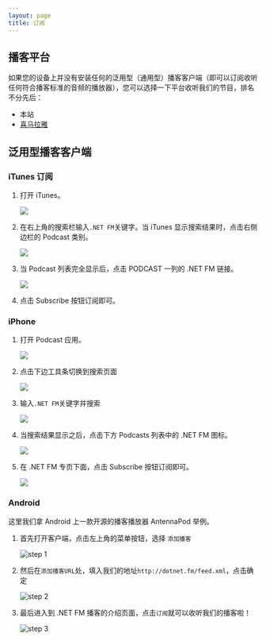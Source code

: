 ```yaml
---
layout: page
title: 订阅
---
```

## 播客平台
如果您的设备上并没有安装任何的泛用型（通用型）播客客户端（即可以订阅收听任何符合播客标准的音频的播放器），您可以选择一下平台收听我们的节目，排名不分先后：

* 本站
* [喜马拉雅](http://www.ximalaya.com/zhubo/45305355)

## 泛用型播客客户端
### iTunes 订阅
1.	打开 iTunes。

	![](http://7sbn7z.com5.z0.glb.clouddn.com/dotnet-itunes-01.png-dotnet) 
 
2.	在右上角的搜索栏输入`.NET FM`关键字。当 iTunes 显示搜索结果时，点击右侧边栏的 Podcast 类别。

    ![](http://7sbn7z.com5.z0.glb.clouddn.com/dotnet-itunes-02.png-dotnet) 

3.	当 Podcast 列表完全显示后，点击 PODCAST 一列的 .NET FM 链接。
    
	![](http://7sbn7z.com5.z0.glb.clouddn.com/dotnet-itunes-03.png-dotnet) 

4.	点击 Subscribe 按钮订阅即可。

### iPhone
1.	打开 Podcast 应用。

    ![](http://7sbn7z.com5.z0.glb.clouddn.com/dotnet-iphone-01.png-dotnet) 

2.	点击下边工具条切换到搜索页面

    ![](http://7sbn7z.com5.z0.glb.clouddn.com/dotnet-iphone-02.png-dotnet) 
 
3.	输入`.NET FM`关键字并搜索

    ![](http://7sbn7z.com5.z0.glb.clouddn.com/dotnet-iphone-03.png-dotnet) 
 
4.	当搜索结果显示之后，点击下方 Podcasts 列表中的 .NET FM 图标。

    ![](http://7sbn7z.com5.z0.glb.clouddn.com/dotnet-iphone-04.png-dotnet) 
 
5.	在 .NET FM 专页下面，点击 Subscribe 按钮订阅即可。

    ![](http://7sbn7z.com5.z0.glb.clouddn.com/dotnet-iphone-05.png-dotnet) 
 
### Android

这里我们拿 Android 上一款开源的播客播放器 AntennaPod 举例。

1. 首先打开客户端，点击左上角的菜单按钮，选择 `添加播客`

   ![step 1](http://7sbn7z.com5.z0.glb.clouddn.com/dotnet-android-01.jpg-dotnet)

2. 然后在`添加播客URL`处，填入我们的地址`http://dotnet.fm/feed.xml`，点击确定

   ![step 2](http://7sbn7z.com5.z0.glb.clouddn.com/dotnet-android-02.jpg-dotnet)

3. 最后进入到 .NET FM 播客的介绍页面，点击`订阅`就可以收听我们的播客啦！

   ![step 3](http://7sbn7z.com5.z0.glb.clouddn.com/dotnet-android-03.jpg-dotnet)
